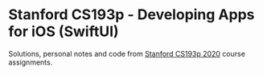 # Stanford CS193p - Developing Apps for iOS (SwiftUI)

Solutions, personal notes and code from [Stanford CS193p 2020](https://cs193p.sites.stanford.edu/) course assignments.
